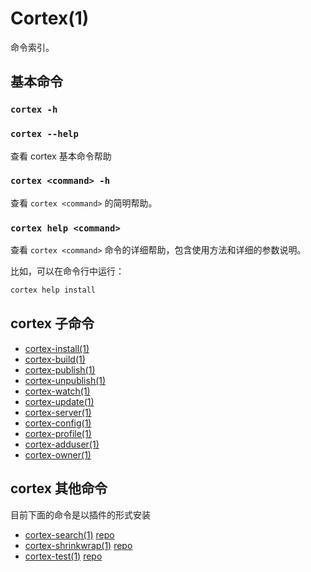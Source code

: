 # Cortex(1)

命令索引。

## 基本命令

### `cortex -h`
### `cortex --help`

查看 cortex 基本命令帮助

### `cortex <command> -h`

查看 `cortex <command>` 的简明帮助。


### `cortex help <command>`

查看 `cortex <command>` 命令的详细帮助，包含使用方法和详细的参数说明。

比如，可以在命令行中运行：

```bash
cortex help install
```


## cortex 子命令

- [cortex-install(1)](./cortex-install.md)
- [cortex-build(1)](./cortex-build.md)
- [cortex-publish(1)](./cortex-publish.md)
- [cortex-unpublish(1)](./cortex-unpublish.md)
- [cortex-watch(1)](./cortex-watch.md)
- [cortex-update(1)](./cortex-update.md)
- [cortex-server(1)](./cortex-server.md)
- [cortex-config(1)](./cortex-config.md)
- [cortex-profile(1)](./cortex-profile.md)
- [cortex-adduser(1)](./cortex-adduser.md)
- [cortex-owner(1)](./cortex-owner.md)

## cortex 其他命令

目前下面的命令是以插件的形式安装

- [cortex-search(1)](./cortex-search)   [repo](cortexjs/cortex-search)
- [cortex-shrinkwrap(1)](./cortex-shrinkwrap.md)  [repo](cortexjs/cortex-shrinkwrap)
- [cortex-test(1)](./cortex-test.md)  [repo](cortexjs/cortex-test)
